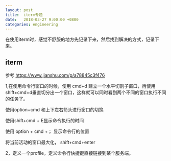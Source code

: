 ```yaml
---
layout: post
title:  iterm专题
date:   2018-03-27 9:00:00 +0800
categories: engineering
---
```

在使用iterm时，感觉不舒服的地方先记录下来，然后找到解决的方式，记录下来。

## iterm
参考 https://www.jianshu.com/p/a78845c3f476

1,在使用命令行窗口的时候，使用 cmd+d 建立一个水平切割子窗口，再使用shift+cmd+d垂直切分出一个窗口，这样就可以同时看到两个不同的窗口执行不同的任务了。

使用option+cmd 和上下左右箭头进行窗口的切换

使用shift+cmd + E显示命令执行的时间

使用 option + cmd +； 显示命令行的位置

将当前活动的窗口最大化， shift+cmd+enter  

2，定义一个profile，定义命令行快捷键直接链接到某个服务端。
